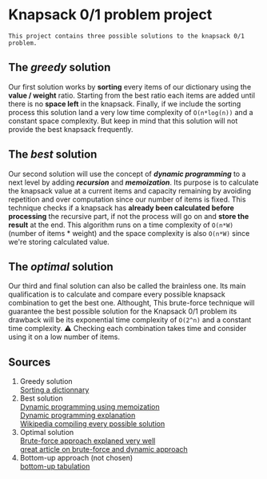 # Knapsack 0/1 problem project

`This project contains three possible solutions to the knapsack 0/1 problem.` <br>
 

## The *greedy* solution 

Our first solution works by __sorting__ every items of our dictionary using the __value / weight__ ratio. Starting from the best ratio each items are added until there is no __space left__ in the knapsack. Finally, if we include the sorting process this solution land a very low time complexity of `O(n*log(n))` and a constant space complexity. But keep in mind that this solution will not provide the best knapsack frequently.

## The *best* solution
Our second solution will use the concept of __*dynamic programming*__ to a next level by adding __*recursion*__  and __*memoization*__. Its purpose is to calculate the knapsack value at a current items and capacity remaining by avoiding repetition and over computation since our number of items is fixed. This technique checks if a knapsack has __already been calculated before processing__ the recursive part, if not the process will go on and __store the result__ at the end. This algorithm runs on a time complexity of `O(n*W)` (number of items * weight) and the space complexity is also  `O(n*W)` since we're storing calculated value.    

## The *optimal* solution
Our third and final solution can also be called the brainless one. Its main qualification is to calculate and compare every possible knapsack combination to get the best one. Althought, This brute-force technique will guarantee the best possible solution for the Knapsack 0/1 problem its drawback will be its exponential time complexity of `O(2^n)` and a constant time complexity. ⚠ Checking each combination takes time and consider using it on a low number of items.

## Sources

1. Greedy solution <br>
[Sorting a dictionnary](https://stackoverflow.com/a/613218)
1. Best solution <br>
[Dynamic programming using memoization](https://youtu.be/xOlhR_2QCXY) <br>
[Dynamic programming explanation](https://youtu.be/nLmhmB6NzcM) <br>
[Wikipedia compiling every possible solution](https://en.wikipedia.org/wiki/Knapsack_problem)
1. Optimal solution <br>
[Brute-force approach explaned very well](https://youtu.be/81vqsCxHWAw) <br>
[great article on brute-force and dynamic approach](https://www.educative.io/blog/0-1-knapsack-problem-dynamic-solution)
1. Bottom-up approach (not chosen) <br>
[bottom-up tabulation](https://youtu.be/cJ21moQpofY)
